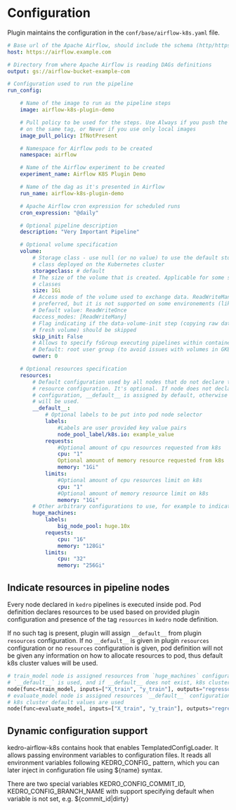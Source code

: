 # Configuration

Plugin maintains the configuration in the `conf/base/airflow-k8s.yaml` file.

```yaml
# Base url of the Apache Airflow, should include the schema (http/https)
host: https://airflow.example.com

# Directory from where Apache Airflow is reading DAGs definitions
output: gs://airflow-bucket-example-com

# Configuration used to run the pipeline
run_config:

    # Name of the image to run as the pipeline steps
    image: airflow-k8s-plugin-demo

    # Pull policy to be used for the steps. Use Always if you push the images
    # on the same tag, or Never if you use only local images
    image_pull_policy: IfNotPresent

    # Namespace for Airflow pods to be created
    namespace: airflow

    # Name of the Airflow experiment to be created
    experiment_name: Airflow K8S Plugin Demo

    # Name of the dag as it's presented in Airflow
    run_name: airflow-k8s-plugin-demo

    # Apache Airflow cron expression for scheduled runs
    cron_expression: "@daily"

    # Optional pipeline description
    description: "Very Important Pipeline"

    # Optional volume specification
    volume:
        # Storage class - use null (or no value) to use the default storage
        # class deployed on the Kubernetes cluster
        storageclass: # default
        # The size of the volume that is created. Applicable for some storage
        # classes
        size: 1Gi
        # Access mode of the volume used to exchange data. ReadWriteMany is
        # preferred, but it is not supported on some environements (like GKE)
        # Default value: ReadWriteOnce
        #access_modes: [ReadWriteMany]
        # Flag indicating if the data-volume-init step (copying raw data to the
        # fresh volume) should be skipped
        skip_init: False
        # Allows to specify fsGroup executing pipelines within containers
        # Default: root user group (to avoid issues with volumes in GKE)
        owner: 0

    # Optional resources specification
    resources:
        # Default configuration used by all nodes that do not declare the
        # resource configuration. It's optional. If node does not declare the resource
        # configuration, __default__ is assigned by default, otherwise cluster defaults
        # will be used.
        __default__:
            # Optional labels to be put into pod node selector
            labels:
                #Labels are user provided key value pairs
                node_pool_label/k8s.io: example_value
            requests:
                #Optional amount of cpu resources requested from k8s
                cpu: "1"
                Optional amount of memory resource requested from k8s
                memory: "1Gi"
            limits:
                #Optional amount of cpu resources limit on k8s
                cpu: "1"
                #Optional amount of memory resource limit on k8s
                memory: "1Gi"
        # Other arbitrary configurations to use, for example to indicate some exception resources
        huge_machines:
            labels:
                big_node_pool: huge.10x
            requests:
                cpu: "16"
                memory: "128Gi"
            limits:
                cpu: "32"
                memory: "256Gi"
```

## Indicate resources in pipeline nodes

Every node declared in `kedro` pipelines is executed inside pod. Pod definition declares resources to be used based
on provided plugin configuration and presence of the tag `resources` in `kedro` node definition.

If no such tag is present, plugin will assign `__default__` from plugin `resources` configuration.
If no `__default__` is given in plugin `resources` configuration or no `resources` configuration is given, pod 
definition will not be given any information on how to allocate resources to pod, thus default k8s cluster values
will be used.

```python
# train_model node is assigned resources from `huge_machines` configuration, if no such configuration exists,
# `__default__` is used, and if __default__ does not exist, k8s cluster default values are used
node(func=train_model, inputs=["X_train", "y_train"], outputs="regressor", name='train_model', tags=['resources:huge_machines'])
# evaluate_model node is assigned resources `__default__` configuration and if it does not exist,
# k8s cluster default values are used
node(func=evaluate_model, inputs=["X_train", "y_train"], outputs="regressor", name='evaluate_model')
```

## Dynamic configuration support

kedro-airflow-k8s contains hook that enables TemplatedConfigLoader. It allows passing environment variables to 
configuration files. It reads all environment variables following KEDRO_CONFIG_<NAME> pattern, which you can later 
inject in configuration file using ${name} syntax.

There are two special variables KEDRO_CONFIG_COMMIT_ID, KEDRO_CONFIG_BRANCH_NAME with support specifying default when
variable is not set, e.g. ${commit_id|dirty}
